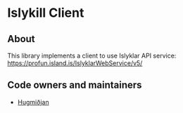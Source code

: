 # Islykill Client

## About

This library implements a client to use Islyklar API service:
<https://profun.island.is/IslyklarWebService/v5/>

## Code owners and maintainers

- [Hugmiðjan](https://github.com/orgs/island-is/teams/hugsmidjan/members)
